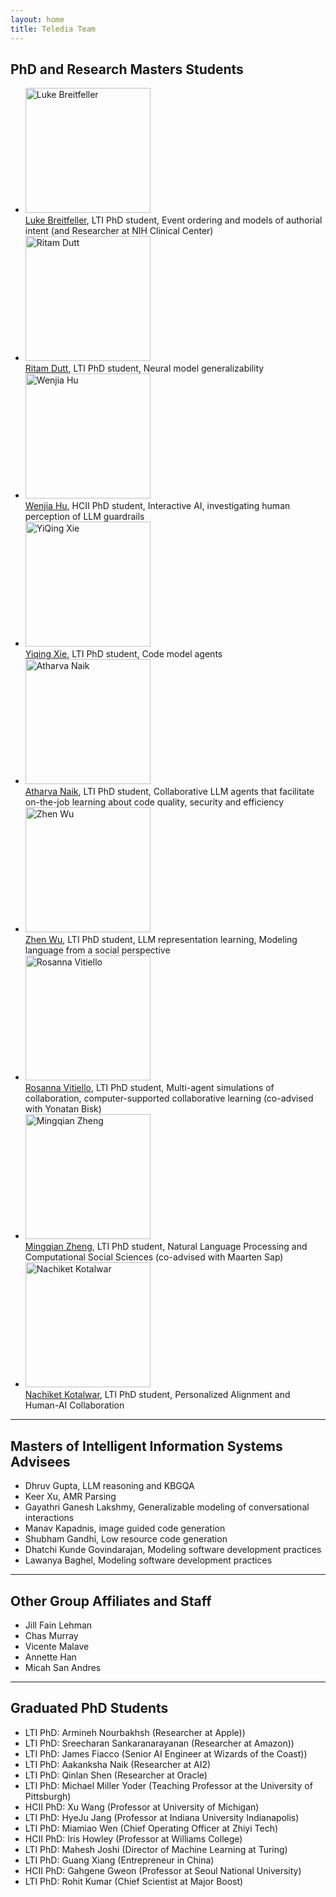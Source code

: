 ```yaml
---
layout: home
title: Teledia Team
---
```

## PhD and Research Masters Students

- <img src="https://www.lti.cs.cmu.edu/people/students/student-bio-images/breitfeller-luke1.jpeg" alt="Luke Breitfeller" width="200"> <br> [Luke Breitfeller](https://www.lti.cs.cmu.edu/people/students/breitfeller-luke.html), LTI PhD student, Event ordering and models of authorial intent (and Researcher at NIH Clinical Center)
- <img src="https://shorit.github.io/images/Ritam.jpeg" alt="Ritam Dutt" width="200"> <br>[Ritam Dutt](https://shorit.github.io/), LTI PhD student, Neural model generalizability
- <img src="https://hcii.cmu.edu/sites/default/files/styles/person_portrait_image/public/images/person/wenjia_hu.jpg.webp?itok=-6Nt1py9" alt="Wenjia Hu" width="200"> <br>[Wenjia Hu](https://scholar.google.com/citations?user=qklNza8AAAAJ&hl=en), HCII PhD student, Interactive AI, investigating human perception of LLM guardrails
- <img src="https://yiqingxyq.github.io/assets/img/Yiqing_Xie.png" alt="YiQing Xie" width="200"> <br>[Yiqing Xie](https://yiqingxyq.github.io/), LTI PhD student, Code model agents
- <img src="https://www.lti.cs.cmu.edu/people/students/student-bio-images/naik-atharva.jpg" alt="Atharva Naik" width="200"> <br>[Atharva Naik](https://atharva-naik.github.io/), LTI PhD student, Collaborative LLM agents that facilitate on-the-job learning about code quality, security and efficiency
- <img src="https://www.lti.cs.cmu.edu/people/students/student-bio-images/zhenwu.jpeg" alt="Zhen Wu" width="200"> <br>[Zhen Wu](https://www.lti.cs.cmu.edu/people/students/wu-zhen.html), LTI PhD student, LLM representation learning, Modeling language from a social perspective 
- <img src="https://talkingtorobots.com/CLAW/images/students/rosavitiello.jpg" alt="Rosanna Vitiello" width="200"> <br> [Rosanna Vitiello](https://rosavitiello.github.io/), LTI PhD student, Multi-agent simulations of collaboration, computer-supported collaborative learning (co-advised with Yonatan Bisk)
- <img src="https://eeelisa.github.io/assets/img/prof_pic.jpg?5b919ee8a9514180596c0968c5946ee3" alt="Mingqian Zheng" width="200"> <br> [Mingqian Zheng](https://eeelisa.github.io/), LTI PhD student, Natural Language Processing and Computational Social Sciences (co-advised with Maarten Sap)
- <img src="https://media.licdn.com/dms/image/v2/D4D03AQFEvK71a0nxeQ/profile-displayphoto-shrink_800_800/B4DZYp2eYeHwAc-/0/1744458869055?e=1762387200&v=beta&t=pkOtlVo9QOVCOMKqukmEhIHvTGIrnUHLAw5D5SJG-EI" alt="Nachiket Kotalwar" width="200"> <br>[Nachiket Kotalwar](https://nachiketdk.github.io/), LTI PhD student, Personalized Alignment and Human-AI Collaboration

---

## Masters of Intelligent Information Systems Advisees

- Dhruv Gupta, LLM reasoning and KBGQA
- Keer Xu, AMR Parsing
- Gayathri Ganesh Lakshmy, Generalizable modeling of conversational interactions
- Manav Kapadnis, image guided code generation
- Shubham Gandhi, Low resource code generation 
- Dhatchi Kunde Govindarajan, Modeling software development practices
- Lawanya Baghel, Modeling software development practices

---

## Other Group Affiliates and Staff

- Jill Fain Lehman
- Chas Murray
- Vicente Malave
- Annette Han
- Micah San Andres

---
## Graduated PhD Students

- LTI PhD: Armineh Nourbakhsh (Researcher at Apple))
- LTI PhD: Sreecharan Sankaranarayanan (Researcher at Amazon))
- LTI PhD: James Fiacco (Senior AI Engineer at Wizards of the Coast))
- LTI PhD: Aakanksha Naik (Researcher at AI2)
- LTI PhD: Qinlan Shen (Researcher at Oracle)
- LTI PhD: Michael Miller Yoder (Teaching Professor at the University of Pittsburgh)
- HCII PhD: Xu Wang (Professor at University of Michigan)
- LTI PhD: HyeJu Jang (Professor at Indiana University Indianapolis)
- LTI PhD: Miamiao Wen (Chief Operating Officer at Zhiyi Tech)
- HCII PhD: Iris Howley (Professor at Williams College)
- LTI PhD: Mahesh Joshi (Director of Machine Learning at Turing)
- LTI PhD: Guang Xiang (Entrepreneur in China)
- HCII PhD: Gahgene Gweon (Professor at Seoul National University)
- LTI PhD: Rohit Kumar (Chief Scientist at Major Boost)

